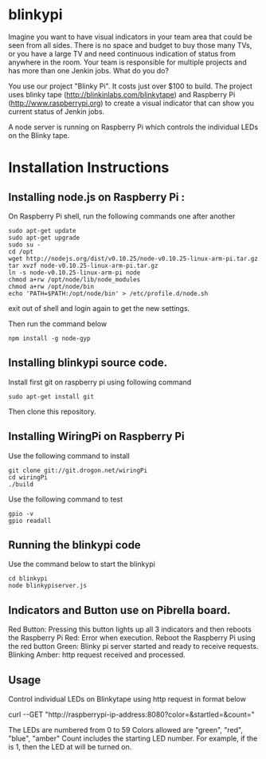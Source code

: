 # blinkypi

Imagine you want to have visual indicators in your team area that could be seen from all sides. There is no space and budget to buy those many TVs, or you have a large TV and need continuous indication of status from anywhere in the room. Your team is responsible for multiple projects and has more than one Jenkin jobs. What do you do?

You use our project "Blinky Pi". It costs just over $100 to build. The project uses blinky tape (http://blinkinlabs.com/blinkytape) and Raspberry Pi (http://www.raspberrypi.org) to create a visual indicator that can show you current status of Jenkin jobs. 

A node server is running on Raspberry Pi which controls the individual LEDs on the Blinky tape. 

# Installation Instructions

## Installing node.js on Raspberry Pi :
On Raspberry Pi shell, run the following commands one after another

```
sudo apt-get update
sudo apt-get upgrade
sudo su -
cd /opt
wget http://nodejs.org/dist/v0.10.25/node-v0.10.25-linux-arm-pi.tar.gz
tar xvzf node-v0.10.25-linux-arm-pi.tar.gz
ln -s node-v0.10.25-linux-arm-pi node
chmod a+rw /opt/node/lib/node_modules
chmod a+rw /opt/node/bin
echo 'PATH=$PATH:/opt/node/bin' > /etc/profile.d/node.sh
```

exit out of shell and login again to get the new settings.

Then run the command below

```
npm install -g node-gyp 
```

## Installing blinkypi source code.

Install first git on raspberry pi using following command

```
sudo apt-get install git
```

Then clone this repository.


## Installing WiringPi on Raspberry Pi

Use the following command to install

```
git clone git://git.drogon.net/wiringPi
cd wiringPi
./build
```

Use the following command to test

```
gpio -v
gpio readall
```

## Running the blinkypi code

Use the command below to start the blinkypi 

```
cd blinkypi
node blinkypiserver.js
```

## Indicators and Button use on Pibrella board.
Red Button: Pressing this button lights up all 3 indicators and then reboots the Raspberry Pi 
Red: Error when execution. Reboot the Raspberry Pi using the red button
Green: Blinky pi server started and ready to receive requests.
Blinking Amber: http request received and processed. 

## Usage
Control individual LEDs on Blinkytape using http request in format below

curl --GET "http://raspberrypi-ip-address:8080?color=<color>&startled=<start-led-no>&count=<count>"

The LEDs are numbered from 0 to 59
Colors allowed are "green", "red", "blue", "amber"
Count includes the starting LED number. For example, if the <count> is 1, then the LED at <start-led-no> will be turned on.
